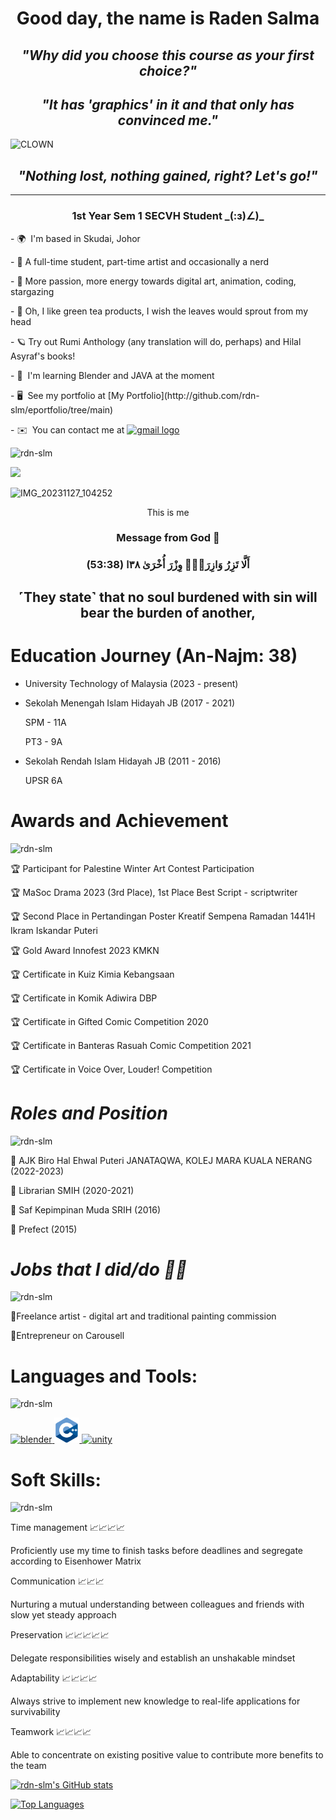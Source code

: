 
<h1 align="center"><b> Good day, the name is Raden Salma </b></h1>

<h2 align = "center" ><i> "Why did you choose this course as your first choice?"</i> </h2>
<h2 align = "center" > <i>"It has 'graphics' in it and that only has convinced me."</i> </h2>

![CLOWN](https://github.com/rdn-slm/rdn-slm/assets/148412534/42744ad8-4832-40ca-a656-71113ec2b47d)

<h2 align = "center" > <i>"Nothing lost, nothing gained, right? Let's go!"</i> </h2>

-------------------------------------------------------------------------------------------------------------------------------

<h3 align="center"> 1st Year Sem 1 SECVH Student  _(:з)∠)_</h3>
<p> - 🌍  I'm based in Skudai, Johor </p>
<p> - 🌱 A full-time student, part-time artist and occasionally a nerd </p>
<p> - 🌠 More passion, more energy towards digital art, animation, coding, stargazing </p>
<p> - 🌳 Oh,  I like green tea products, I wish the leaves would sprout from my head </p>
<p> - 🪐 Try out Rumi Anthology (any translation will do, perhaps) and Hilal Asyraf's books! </p>
<p> - 🧠  I'm learning Blender and JAVA at the moment <a href="https://www.github.com/rdn-slm" target="_blank" rel="noreferrer"> </a> <p>
<p> - 🖥️  See my portfolio at [My Portfolio](http://github.com/rdn-slm/eportfolio/tree/main) </p>
<p> - ✉️  You can contact me at  <a href="mailto:salma.radengmail.com">
  <img src="https://img.shields.io/static/v1?message=Gmail&logo=gmail&label=&color=D14836&logoColor=white&labelColor=&style=for-the-badge" height="35" alt="gmail logo"  />
  </a> </p
         
<p align="left"> <img src="https://komarev.com/ghpvc/?username=rdn-slm&label=Profile%20views&color=0e75b6&style=flat" alt="rdn-slm" /> </p>

<a href="https://www.github.com/rdn-slm" target="_blank" rel="noreferrer"><img
src="https://img.shields.io/github/followers/rdn-slm?logo=github&style=for-the-badge&color=facc15&labelColor=000000" /></a>

![IMG_20231127_104252](https://github.com/rdn-slm/rdn-slm/assets/148412534/3065ccca-fa61-4ae6-b4f4-6441762d9ead)
<p align = "center" > This is me </p>

<h3 align = "center">  Message from God 🫶  </h3>
<h3 align = "center" > أَلَّا تَزِرُ وَازِرَةٌۭ وِزْرَ أُخْرَىٰ ٣٨ا (53:38)  </h3>

<h2 align ="center" > ˹They state˺ that no soul burdened with sin will bear the burden of another, </h2>
<h1 > Education Journey (An-Najm: 38) </h1>

- University Technology of Malaysia (2023 - present)
- Sekolah Menengah Islam Hidayah JB (2017 - 2021)
  <p> SPM - 11A </p>
  <p> PT3 - 9A</p>  
   
- Sekolah Rendah Islam Hidayah JB (2011 - 2016)
   <p> UPSR 6A </p>
   
<h1 > Awards and Achievement </h1>
<p align="left"> <img src="https://komarev.com/ghpvc/?username=rdn-slm&label=Profile%20views&color=0e75b6&style=flat" alt="rdn-slm" /> </p>

<p>🏆 Participant for Palestine Winter Art Contest Participation </p>
<p>🏆 MaSoc Drama 2023 (3rd Place), 1st Place Best Script - scriptwriter</p>
<p>🏆 Second Place in Pertandingan Poster Kreatif Sempena Ramadan 1441H Ikram Iskandar Puteri </p>
<p>🏆 Gold Award Innofest 2023 KMKN</p>
<p>🏆 Certificate in Kuiz Kimia Kebangsaan </p>
<p>🏆 Certificate in Komik Adiwira DBP</p>
<p>🏆 Certificate in Gifted Comic Competition 2020 </p>
<p>🏆 Certificate in Banteras Rasuah Comic Competition 2021</p>
<p>🏆 Certificate in Voice Over, Louder! Competition </p>


<h1 ><i> Roles and Position </i></h1>
<p align="left"> <img src="https://komarev.com/ghpvc/?username=rdn-slm&label=Profile%20views&color=0e75b6&style=flat" alt="rdn-slm" /> </p>

<p>🫧 AJK Biro Hal Ehwal Puteri JANATAQWA, KOLEJ MARA KUALA NERANG (2022-2023)</p>
<p>🫧 Librarian SMIH (2020-2021)</p>
<p>🫧 Saf Kepimpinan Muda SRIH (2016)</p>
<p>🫧 Prefect (2015)</p>


<h1 ><i> Jobs that I did/do 👩‍💻 </i></h1>
<p align="left"> <img src="https://komarev.com/ghpvc/?username=rdn-slm&label=Profile%20views&color=0e75b6&style=flat" alt="rdn-slm" /> </p>

<p> 📎Freelance artist - digital art and traditional painting commission  </p>
<p> 📎Entrepreneur on Carousell <a href="https://www.carousell.com.my/u/rdn_slm/" target="_blank" rel="noreferrer"></a>
 </p>
 <p  ![image](https://github.com/rdn-slm/rdn-slm/assets/148412534/d223b1a0-4429-49ad-a5ae-a9f7474016b5) </p>

<h1 align="left">Languages and Tools:</h1>
<p align="left"> <img src="https://komarev.com/ghpvc/?username=rdn-slm&label=Profile%20views&color=0e75b6&style=flat" alt="rdn-slm" /> </p>

<p align="left"> <a href="https://www.blender.org/" target="_blank" rel="noreferrer"> <img src="https://download.blender.org/branding/community/blender_community_badge_white.svg" alt="blender" width="40" height="40"/> </a> <a href="https://www.w3schools.com/cpp/" target="_blank" rel="noreferrer"> <img src="https://raw.githubusercontent.com/devicons/devicon/master/icons/cplusplus/cplusplus-original.svg" alt="cplusplus" width="40" height="40"/> </a> <a href="https://unity.com/" target="_blank" rel="noreferrer"> <img src="https://www.vectorlogo.zone/logos/unity3d/unity3d-icon.svg" alt="unity" width="40" height="40"/> </a> </p>


<div align="left">

<h1 align="left"> Soft Skills: </h1>
<p align="left"> <img src="https://komarev.com/ghpvc/?username=rdn-slm&label=Profile%20views&color=0e75b6&style=flat" alt="rdn-slm" /> </p>

<p> Time management 📈📈📈📈 </p>
<p> Proficiently use my time to finish tasks before deadlines and segregate according to Eisenhower Matrix  </p>
<p> Communication 📈📈📈 </p>
<p> Nurturing a mutual understanding between colleagues and friends with slow yet steady approach  </p>
<p> Preservation 📈📈📈📈📈 </p>
<p> Delegate responsibilities wisely and establish an unshakable mindset  </p>
<p> Adaptability 📈📈📈📈 </p>
<p> Always strive to implement new knowledge to real-life applications for survivability   </p>
<p> Teamwork 📈📈📈📈 </p>
<p> Able to concentrate on existing positive value to contribute more benefits to the team </p>
                  
                  
<a href="http://www.github.com/rdn-slm"><img src="https://github-readme-stats.vercel.app/api?username=rdn-slm&show_icons=true&hide=&count_private=true&title_color=14b8a6&text_color=6366f1&icon_color=facc15&bg_color=000000&hide_border=true&show_icons=true" alt="rdn-slm's GitHub stats" /></a>

<a href="https://github.com/rdn-slm" align="left"><img src="https://github-readme-stats.vercel.app/api/top-langs/?username=rdn-slm&langs_count=10&title_color=14b8a6&text_color=6366f1&icon_color=facc15&bg_color=000000&hide_border=true&locale=en&custom_title=Top%20%Languages" alt="Top Languages" /></a>

